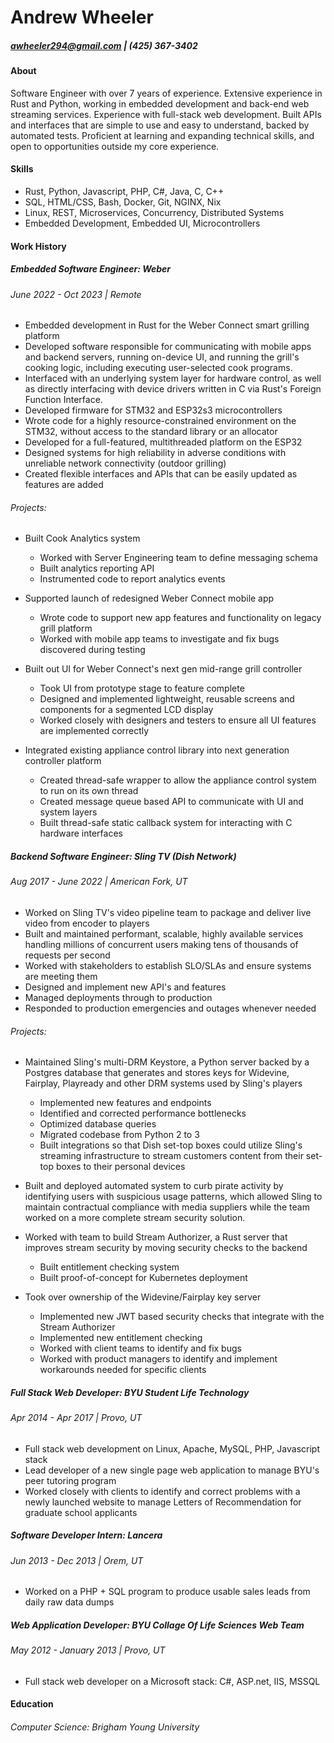 # Andrew Wheeler
##### awheeler294@gmail.com | (425) 367-3402

#### About
Software Engineer with over 7 years of experience. 
Extensive experience in Rust and Python, working in embedded development and back-end web streaming services. 
Experience with full-stack web development. 
Built APIs and interfaces that are simple to use and easy to understand, backed by automated tests. 
Proficient at learning and expanding technical skills, and open to opportunities outside my core experience.

#### Skills

* Rust, Python, Javascript, PHP, C#, Java, C, C++
* SQL, HTML/CSS, Bash, Docker, Git, NGINX, Nix 
* Linux, REST, Microservices, Concurrency, Distributed Systems
* Embedded Development, Embedded UI, Microcontrollers

#### Work History

##### Embedded Software Engineer: Weber
###### June 2022 - Oct 2023 | Remote

- Embedded development in Rust for the Weber Connect smart grilling platform
- Developed software responsible for communicating with mobile apps and backend servers, 
running on-device UI, and running the grill's cooking logic, including executing 
user-selected cook programs. 
- Interfaced with an underlying system layer for hardware control, as well as 
directly interfacing with device drivers written in C via Rust's Foreign Function Interface.
- Developed firmware for STM32 and ESP32s3 microcontrollers
- Wrote code for a highly resource-constrained environment on the STM32, without 
access to the standard library or an allocator
- Developed for a full-featured, multithreaded platform on the ESP32
- Designed systems for high reliability in adverse conditions with unreliable network 
connectivity (outdoor grilling)
- Created flexible interfaces and APIs that can be easily updated as features are added

###### Projects:

* Built Cook Analytics system
    * Worked with Server Engineering team to define messaging schema
    * Built analytics reporting API
    * Instrumented code to report analytics events

* Supported launch of redesigned Weber Connect mobile app
    * Wrote code to support new app features and functionality on legacy grill platform
    * Worked with mobile app teams to investigate and fix bugs discovered during testing

* Built out UI for Weber Connect's next gen mid-range grill controller
    * Took UI from prototype stage to feature complete
    * Designed and implemented lightweight, reusable screens and components for a segmented LCD display
    * Worked closely with designers and testers to ensure all UI features are implemented correctly

* Integrated existing appliance control library into next generation controller platform
    * Created thread-safe wrapper to allow the appliance control system to run on its own thread
    * Created message queue based API to communicate with UI and system layers
    * Built thread-safe static callback system for interacting with C hardware interfaces

##### Backend Software Engineer: Sling TV (Dish Network)
###### Aug 2017 - June 2022 | American Fork, UT

- Worked on Sling TV's video pipeline team to package and deliver live video from encoder to players
- Built and maintained performant, scalable, highly available services handling millions of concurrent users making tens of thousands of requests per second
- Worked with stakeholders to establish SLO/SLAs and ensure systems are meeting them
- Designed and implement new API's and features
- Managed deployments through to production
- Responded to production emergencies and outages whenever needed

###### Projects:

* Maintained Sling's multi-DRM Keystore, a Python server backed by a Postgres database that generates and stores keys for Widevine, Fairplay, Playready and other DRM systems used by Sling's players
   * Implemented new features and endpoints
   * Identified and corrected performance bottlenecks
   * Optimized database queries
   * Migrated codebase from Python 2 to 3 
   * Built integrations so that Dish set-top boxes could utilize Sling's streaming infrastructure to stream customers content from their set-top boxes to their personal devices

* Built and deployed automated system to curb pirate activity by identifying users with suspicious usage patterns, which allowed Sling to maintain contractual compliance with media suppliers while the team worked on a more complete stream security solution.

* Worked with team to build Stream Authorizer, a Rust server that improves stream security by moving security checks to the backend
   * Built entitlement checking system
   * Built proof-of-concept for Kubernetes deployment

* Took over ownership of the Widevine/Fairplay key server
   * Implemented new JWT based security checks that integrate with the Stream Authorizer
   * Implemented new entitlement checking
   * Worked with client teams to identify and fix bugs
   * Worked with product managers to identify and implement workarounds needed for specific clients

##### Full Stack Web Developer: BYU Student Life Technology
###### Apr 2014 - Apr 2017 | Provo, UT

* Full stack web development on Linux, Apache, MySQL, PHP, Javascript stack
* Lead developer of a new single page web application to manage BYU's peer tutoring program
* Worked closely with clients to identify and correct problems with a newly launched website to manage Letters of Recommendation for graduate school applicants

##### Software Developer Intern: Lancera
###### Jun 2013 - Dec 2013 | Orem, UT

* Worked on a PHP + SQL program to produce usable sales leads from daily raw data dumps

##### Web Application Developer: BYU Collage Of Life Sciences Web Team 
###### May 2012 - January 2013 | Provo, UT

* Full stack web developer on a Microsoft stack: C#, ASP.net, IIS, MSSQL

#### Education
###### Computer Science: Brigham Young University
